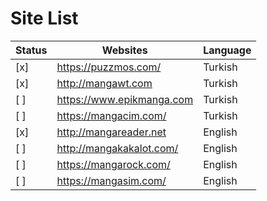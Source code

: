 # Site List

| Status | Websites | Language | 
| -------- | -------- | -------- |
|	[x]	   | https://puzzmos.com/ | Turkish | 
|	[x]	   | http://mangawt.com   | Turkish |
|	[ ]	   | https://www.epikmanga.com | Turkish |
|	[ ]	   | https://mangacim.com/ | Turkish |
|	[x]	   | http://mangareader.net | English |
|	[ ]	   | http://mangakakalot.com/ | English |
|	[ ]	   | https://mangarock.com/ | English |
|	[ ]	   | https://mangasim.com/ | English |
